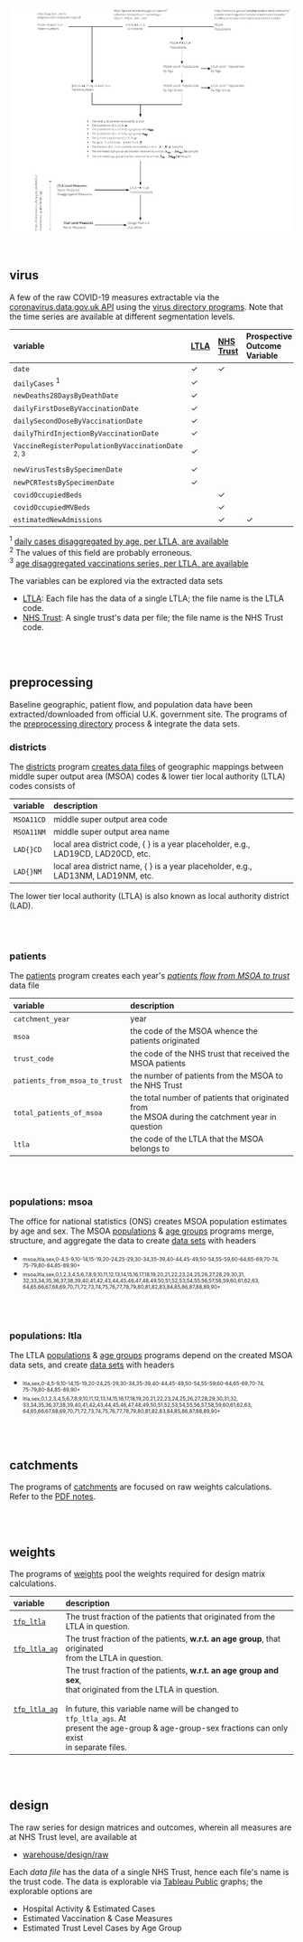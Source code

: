 
<br>

![](../notebooks/notes/images/outline.png)

<br>


## virus

A few of the raw COVID-19 measures extractable via 
the [coronavirus.data.gov.uk API](https://coronavirus.data.gov.uk/details/developers-guide/main-api) using the 
[virus directory programs](./virus).  Note that the time series are available at different segmentation levels.

variable | [LTLA](../warehouse/virus/ltla/measures) | [NHS Trust](../warehouse/virus/trusts/measures) | Prospective<br>Outcome<br>Variable
 :--- | :--- | :--- | :---
``date`` | &#10003; | &#10003; |
``dailyCases`` <sup>1</sup> | &#10003; | |
``newDeaths28DaysByDeathDate`` | &#10003; | |
``dailyFirstDoseByVaccinationDate`` | &#10003; | |
``dailySecondDoseByVaccinationDate`` | &#10003; | |
``dailyThirdInjectionByVaccinationDate`` | &#10003; | |
``VaccineRegisterPopulationByVaccinationDate`` <sup>2, 3</sup> | &#10003; | |
``newVirusTestsBySpecimenDate`` | &#10003; | |
``newPCRTestsBySpecimenDate`` | &#10003; | |
``covidOccupiedBeds`` | | &#10003; |
``covidOccupiedMVBeds`` | | &#10003; |
``estimatedNewAdmissions`` | | &#10003; | &#10003;

<sup>1</sup> [daily cases disaggregated by age, per LTLA, are available](../warehouse/virus/ltla/demographic/cases)<br>
<sup>2</sup> The values of this field are probably erroneous.  
<sup>3</sup> [age disaggregated vaccinations series, per LTLA, are available](../warehouse/virus/ltla/demographic/vaccinations)


The variables can be explored via the extracted data sets
* [LTLA](../warehouse/virus/ltla/measures): Each file has the data of a single LTLA; the file name is the LTLA code.
* [NHS Trust](../warehouse/virus/trusts/measures): A single trust's data per file; the file name is the NHS Trust code.

<br>
<br>

## preprocessing

Baseline geographic, patient flow, and population data have been extracted/downloaded from official U.K. 
government site.  The programs of the [preprocessing directory](./preprocessing) process & integrate the data sets.

### districts

The [districts](./preprocessing/districts.py) program [creates data files](../warehouse/geography/districts) of 
geographic mappings between middle super output area (MSOA) codes & lower tier local authority (LTLA) codes consists of

variable | description
 :--- | :---
``MSOA11CD`` | middle super output area code
``MSOA11NM`` | middle super output area name
``LAD{}CD`` | local area district code, { } is a year placeholder, e.g., LAD19CD, LAD20CD, etc.
``LAD{}NM`` | local area district name, { } is a year placeholder, e.g., LAD13NM, LAD19NM, etc.

The lower tier local authority (LTLA) is also known as local authority district (LAD).

<br>
<br>

### patients

The [patients](./preprocessing/patients.py) program creates each 
year's [*patients flow from MSOA to trust*](../warehouse/patients) data file

variable | description
 :--- | :---
``catchment_year`` | year
``msoa``| the code of the MSOA whence the patients originated 
``trust_code`` | the code of the NHS trust that received the MSOA patients
``patients_from_msoa_to_trust`` | the number of patients from the MSOA to the NHS Trust
``total_patients_of_msoa`` | the total number of patients that originated from<br>the MSOA during the catchment year in question
``ltla``| the code of the LTLA that the MSOA belongs to

<br>
<br>

### populations: msoa

The office for national statistics (ONS) creates MSOA population estimates by age and sex. The MSOA
[populations](./preprocessing/populationsmsoa.py) & [age groups](./preprocessing/agegroupsmsoa.py) programs merge, structure, and aggregate the data 
to create [data sets](../warehouse/populations/msoa) with headers

<ul>
    <li><div style='font-size: xx-small'>msoa,ltla,sex,0-4,5-9,10-14,15-19,20-24,25-29,30-34,35-39,40-44,45-49,50-54,55-59,60-64,65-69,70-74,<br>
        75-79,80-84,85-89,90+</div></li>
    <li><div style='font-size: xx-small'>msoa,ltla,sex,0,1,2,3,4,5,6,7,8,9,10,11,12,13,14,15,16,17,18,19,20,21,22,23,24,25,26,27,28,29,30,31,<br>
        32,33,34,35,36,37,38,39,40,41,42,43,44,45,46,47,48,49,50,51,52,53,54,55,56,57,58,59,60,61,62,63,<br>
        64,65,66,67,68,69,70,71,72,73,74,75,76,77,78,79,80,81,82,83,84,85,86,87,88,89,90+</div></li>
</ul>

<br>
<br>

### populations: ltla

The LTLA [populations](./preprocessing/populationsltla.py) & [age groups](./preprocessing/agegroupsltla.py) programs depend on the created MSOA 
data sets, and create [data sets](../warehouse/populations/ltla) with headers

<ul>
    <li><div style='font-size: xx-small'>ltla,sex,0-4,5-9,10-14,15-19,20-24,25-29,30-34,35-39,40-44,45-49,50-54,55-59,60-64,65-69,70-74,<br>
        75-79,80-84,85-89,90+</div></li>
    <li><div style='font-size: xx-small'>ltla,sex,0,1,2,3,4,5,6,7,8,9,10,11,12,13,14,15,16,17,18,19,20,21,22,23,24,25,26,27,28,29,30,31,32,<br>
        33,34,35,36,37,38,39,40,41,42,43,44,45,46,47,48,49,50,51,52,53,54,55,56,57,58,59,60,61,62,63,<br>
        64,65,66,67,68,69,70,71,72,73,74,75,76,77,78,79,80,81,82,83,84,85,86,87,88,89,90+</div></li>
</ul>

<br>
<br>


## catchments

The programs of [catchments](./catchments) are focused on raw weights calculations.  Refer to the [PDF notes]().

<br>
<br>


## weights

The programs of [weights](./weights) pool the weights required for design matrix calculations. 

variable | description
 :--- | :---
[``tfp_ltla``](../warehouse/weights/series/ltla/focus/parent) | The trust fraction of the patients that originated from the<br>LTLA in question.
[``tfp_ltla_ag``](../warehouse/weights/series/ltla/focus/child) | The trust fraction of the patients, **w.r.t. an age group**, that originated<br>from the LTLA in question.
[``tfp_ltla_ag``](../warehouse/weights/series/ltla/baseline/disaggregated) | The trust fraction of the patients, **w.r.t. an age group and sex**,<br>that originated from the LTLA in question.<br><br>In future, this variable name will be changed to ``tfp_ltla_ags``.  At<br>present the age-group & age-group-sex fractions can only exist<br>in separate files.

<br>
<br>


## design

The raw series for design matrices and outcomes, wherein all measures are at NHS Trust level, are available at

* [warehouse/design/raw](../warehouse/design/raw)

Each *data file* has the data of a single NHS Trust, hence each file's name is the trust code.  The data is explorable
via [Tableau Public](https://public.tableau.com/app/profile/greyhypotheses) graphs; the
explorable options are

* Hospital Activity & Estimated Cases
* Estimated Vaccination & Case Measures
* Estimated Trust Level Cases by Age Group

<br>
<br>

<br>
<br>

<br>
<br>

<br>
<br>
